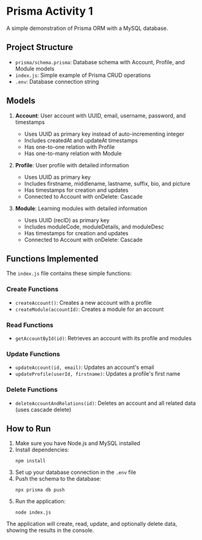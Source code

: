 # Prisma Activity 1

A simple demonstration of Prisma ORM with a MySQL database.

## Project Structure

- `prisma/schema.prisma`: Database schema with Account, Profile, and Module models
- `index.js`: Simple example of Prisma CRUD operations
- `.env`: Database connection string

## Models

1. **Account**: User account with UUID, email, username, password, and timestamps
   - Uses UUID as primary key instead of auto-incrementing integer
   - Includes createdAt and updateAt timestamps
   - Has one-to-one relation with Profile
   - Has one-to-many relation with Module

2. **Profile**: User profile with detailed information
   - Uses UUID as primary key
   - Includes firstname, middlename, lastname, suffix, bio, and picture
   - Has timestamps for creation and updates
   - Connected to Account with onDelete: Cascade

3. **Module**: Learning modules with detailed information
   - Uses UUID (recID) as primary key
   - Includes moduleCode, moduleDetails, and moduleDesc
   - Has timestamps for creation and updates
   - Connected to Account with onDelete: Cascade

## Functions Implemented

The `index.js` file contains these simple functions:

### Create Functions
- `createAccount()`: Creates a new account with a profile
- `createModule(accountId)`: Creates a module for an account

### Read Functions
- `getAccountById(id)`: Retrieves an account with its profile and modules

### Update Functions
- `updateAccount(id, email)`: Updates an account's email
- `updateProfile(userId, firstname)`: Updates a profile's first name

### Delete Functions
- `deleteAccountAndRelations(id)`: Deletes an account and all related data (uses cascade delete)

## How to Run

1. Make sure you have Node.js and MySQL installed
2. Install dependencies:
   ```
   npm install
   ```
3. Set up your database connection in the `.env` file
4. Push the schema to the database:
   ```
   npx prisma db push
   ```
5. Run the application:
   ```
   node index.js
   ```

The application will create, read, update, and optionally delete data, showing the results in the console. 